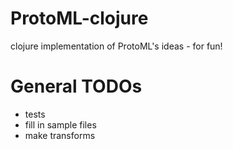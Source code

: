 ProtoML-clojure
===============

clojure implementation of ProtoML's ideas - for fun!

General TODOs
=============
* tests
* fill in sample files
* make transforms
